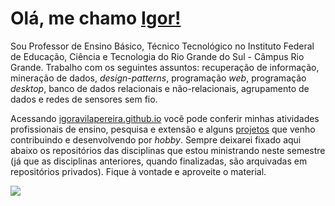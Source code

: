 # Olá, me chamo [Igor!](https://igoravilapereira.github.io/)

Sou Professor de Ensino Básico, Técnico Tecnológico no Instituto Federal de Educação, Ciência e Tecnologia do Rio Grande do Sul - Câmpus Rio Grande. 
Trabalho com os seguintes assuntos: recuperação de informação, mineração de dados, *design-patterns*, programação *web*, programação *desktop*, banco de dados relacionais e não-relacionais, agrupamento de dados e redes de sensores sem fio. 

Acessando [igoravilapereira.github.io](http://igoravilapereira.github.io) você pode conferir minhas atividades profissionais de ensino, pesquisa e extensão e alguns [projetos](https://igoravilapereira.github.io/projetos_pessoais.html) que venho contribuindo e desenvolvendo por *hobby*. Sempre deixarei fixado aqui abaixo os repositórios das disciplinas que estou ministrando neste semestre (já que as disciplinas anteriores, quando finalizadas, são arquivadas em repositórios privados). Fique à vontade e aproveite o material.

<img class="img" src="https://github-readme-stats.vercel.app/api/top-langs/?username=IgorAvilaPereira&layout=compact&hide=HTML,CSS,Vue,Roff,Tex" />
